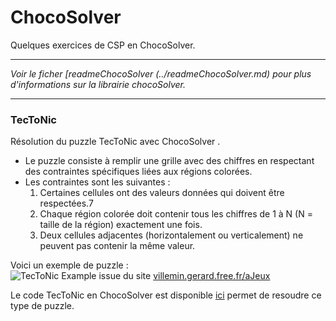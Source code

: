 # ChocoSolver

Quelques exercices de CSP en ChocoSolver.

---

*Voir le ficher [readmeChocoSolver (../readmeChocoSolver.md) pour plus d'informations sur la librairie chocoSolver.*

---

### TecToNic 
Résolution du puzzle TecToNic avec ChocoSolver .
- Le puzzle consiste à remplir une grille avec des chiffres en respectant des contraintes spécifiques liées aux régions colorées.
- Les contraintes sont les suivantes : 
  1. Certaines cellules ont des valeurs données qui doivent être respectées.7
  2. Chaque région colorée doit contenir tous les chiffres de 1 à N (N = taille de la région) exactement une fois.
  3. Deux cellules adjacentes (horizontalement ou verticalement) ne peuvent pas contenir la même valeur.

Voici un exemple de puzzle :  
![TecToNic Example](./tectonic.jpg)
issue du site [villemin.gerard.free.fr/aJeux](http://villemin.gerard.free.fr/aJeux/Tectonic.htm)

Le code TecToNic en ChocoSolver est disponible [ici](./src/main/java/progParContraintes/tectonic/TecToNic.java) permet de resoudre ce type de puzzle.
